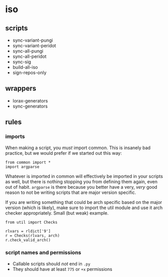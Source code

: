# iso

## scripts

* sync-variant-pungi
* sync-variant-peridot
* sync-all-pungi
* sync-all-peridot
* sync-sig
* build-all-iso
* sign-repos-only

## wrappers

* lorax-generators
* sync-generators

## rules

### imports

When making a script, you *must* import common. This is insanely bad practice,
but we would prefer if we started out this way:

```
from common import *
import argparse
```

Whatever is imported in common will effectively be imported in your scripts as
well, but there is nothing stopping you from defining them again, even out of
habit. `argparse` is there because you better have a very, *very* good reason
to not be writing scripts that are major version specific.

If you are writing something that could be arch specific based on the major
version (which is likely), make sure to import the util module and use it arch
checker appropriately. Small (but weak) example.

```
from util import Checks

rlvars = rldict['9']
r = Checks(rlvars, arch)
r.check_valid_arch()
```

### script names and permissions

* Callable scripts should *not* end in `.py`
* They should have at least `775` or `+x` permissions
